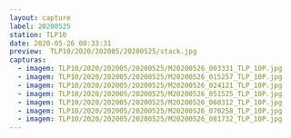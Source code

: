 ```yaml
---
layout: capture
label: 20200525
station: TLP10
date: 2020-05-26 00:33:31
preview:  TLP10/2020/202005/20200525/stack.jpg
capturas:
  - imagem: TLP10/2020/202005/20200525/M20200526_003331_TLP_10P.jpg
  - imagem: TLP10/2020/202005/20200525/M20200526_015257_TLP_10P.jpg
  - imagem: TLP10/2020/202005/20200525/M20200526_024121_TLP_10P.jpg
  - imagem: TLP10/2020/202005/20200525/M20200526_051525_TLP_10P.jpg
  - imagem: TLP10/2020/202005/20200525/M20200526_060312_TLP_10P.jpg
  - imagem: TLP10/2020/202005/20200525/M20200526_070258_TLP_10P.jpg
  - imagem: TLP10/2020/202005/20200525/M20200526_081732_TLP_10P.jpg
---
```

